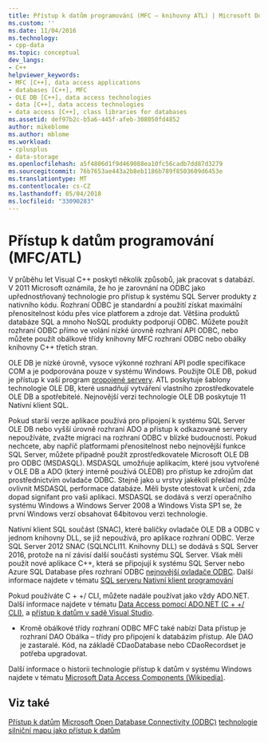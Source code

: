 ```yaml
---
title: Přístup k datům programování (MFC – knihovny ATL) | Microsoft Docs
ms.custom: ''
ms.date: 11/04/2016
ms.technology:
- cpp-data
ms.topic: conceptual
dev_langs:
- C++
helpviewer_keywords:
- MFC [C++], data access applications
- databases [C++], MFC
- OLE DB [C++], data access technologies
- data [C++], data access technologies
- data access [C++], class libraries for databases
ms.assetid: def97b2c-b5a6-445f-afeb-308050fd4852
author: mikeblome
ms.author: mblome
ms.workload:
- cplusplus
- data-storage
ms.openlocfilehash: a5f4806d1f9d469088ea10fc56cadb7dd87d3279
ms.sourcegitcommit: 76b7653ae443a2b8eb1186b789f8503609d6453e
ms.translationtype: MT
ms.contentlocale: cs-CZ
ms.lasthandoff: 05/04/2018
ms.locfileid: "33090283"
---
```

# <a name="data-access-programming-mfcatl"></a>Přístup k datům programování (MFC/ATL)
V průběhu let Visual C++ poskytl několik způsobů, jak pracovat s databází. V 2011 Microsoft oznámila, že ho je zarovnání na ODBC jako upřednostňovaný technologie pro přístup k systému SQL Server produkty z nativního kódu. Rozhraní ODBC je standardní a použití získat maximální přenositelnost kódu přes více platforem a zdroje dat. Většina produktů databáze SQL a mnoho NoSQL produkty podporují ODBC. Můžete použít rozhraní ODBC přímo ve volání nízké úrovně rozhraní API ODBC, nebo můžete použít obálkové třídy knihovny MFC rozhraní ODBC nebo obálky knihovny C++ třetích stran. 

OLE DB je nízké úrovně, vysoce výkonné rozhraní API podle specifikace COM a je podporována pouze v systému Windows. Použijte OLE DB, pokud je přístup k vaší program [propojené servery](/sql/relational-databases/linked-servers/linked-servers-database-engine). ATL poskytuje šablony technologie OLE DB, které usnadňují vytváření vlastního zprostředkovatele OLE DB a spotřebitelé. Nejnovější verzi technologie OLE DB poskytuje 11 Nativní klient SQL.  

Pokud starší verze aplikace používá pro připojení k systému SQL Server OLE DB nebo vyšší úrovně rozhraní ADO a přístup k odkazované servery nepoužíváte, zvažte migraci na rozhraní ODBC v blízké budoucnosti. Pokud nechcete, aby napříč platformami přenositelnost nebo nejnovější funkce SQL Server, můžete případně použít zprostředkovatele Microsoft OLE DB pro ODBC (MSDASQL).  MSDASQL umožňuje aplikacím, které jsou vytvořené v OLE DB a ADO (který interně používá OLEDB) pro přístup ke zdrojům dat prostřednictvím ovladače ODBC. Stejně jako u vrstvy jakékoli překlad může ovlivnit MSDASQL performace databáze. Měli byste otestovat k určení, zda dopad signifant pro vaši aplikaci. MSDASQL se dodává s verzí operačního systému Windows a Windows Server 2008 a Windows Vista SP1 se, že první Windows verzí obsahovat 64bitovou verzi technologie.

Nativní klient SQL součást (SNAC), které balíčky ovladače OLE DB a ODBC v jednom knihovny DLL, se již nepoužívá, pro aplikace rozhraní ODBC. Verze SQL Server 2012 SNAC (SQLNCLI11. Knihovny DLL) se dodává s SQL Server 2016, protože na ní závisí další součásti systému SQL Server. Však měli použít nové aplikace C++, která se připojují k systému SQL Server nebo Azure SQL Database přes rozhraní ODBC [nejnovější ovladače ODBC](https://docs.microsoft.com/en-us/sql/connect/odbc/download-odbc-driver-for-sql-server). Další informace najdete v tématu [SQL serveru Nativní klient programování](/sql/relational-databases/native-client/sql-server-native-client-programming)

Pokud používáte C + +/ CLI, můžete nadále používat jako vždy ADO.NET. Další informace najdete v tématu [Data Access pomocí ADO.NET (C + +/ CLI)](../dotnet/data-access-using-adonet-cpp-cli.md), a [přístup k datům v sadě Visual Studio](/visualstudio/data-tools/accessing-data-in-visual-studio).  
  
-   Kromě obálkové třídy rozhraní ODBC MFC také nabízí Data přístup je rozhraní DAO Obálka – třídy pro připojení k databázím přístup.  Ale DAO je zastaralé. Kód, na základě CDaoDatabase nebo CDaoRecordset je potřeba upgradovat. 

Další informace o historii technologie přístup k datům v systému Windows najdete v tématu [Microsoft Data Access Components (Wikipedia)](https://en.wikipedia.org/wiki/Microsoft_Data_Access_Components).  

## <a name="see-also"></a>Viz také  
 [Přístup k datům](data-access-in-cpp.md) [Microsoft Open Database Connectivity (ODBC)](https://docs.microsoft.com/sql/odbc/microsoft-open-database-connectivity-odbc) [technologie silniční mapu jako přístup k datům](https://msdn.microsoft.com/en-us/library/ms810810.aspx)